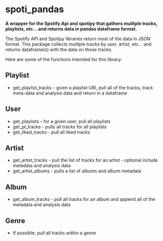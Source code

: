 # spoti_pandas
**A wrapper for the Spotify Api and spotipy that gathers mulitple tracks, playlists, etc... and returns data in pandas dataframe format.**

The Spotify API and Spotipy libraries return most of the data in JSON format. This package collects mulitple tracks by user, artist, etc... and returns dataframe(s) with the data on those tracks.

Here are some of the functions intended for this library:

## Playlist
* get_playlist_tracks - given a playlist URI, pull all of the tracks, track meta-data and analysis data and return in a dataframe

## User
* get_playlists - for a given user, pull all playlists
* get_pl_tracks - pulls all tracks for all playlists
* get_liked_tracks - pull all liked tracks

## Artist
* get_artist_tracks - pull the list of tracks for an artist - optional include metadata and analysis data
* get_artist_albums - pulls a list of albums and album metadata

## Album
* get_album_tracks - pull all tracks for an album and append all of the metadata and analysis data

## Genre
* If possible, pull all tracks within a genre
